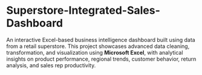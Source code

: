 # Superstore-Integrated-Sales-Dashboard
An interactive Excel-based business intelligence dashboard built using data from a retail superstore. This project showcases advanced data cleaning, transformation, and visualization using **Microsoft Excel**, with analytical insights on product performance, regional trends, customer behavior, return analysis, and sales rep productivity.
